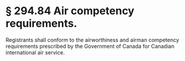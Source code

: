 # § 294.84   Air competency requirements.

Registrants shall conform to the airworthiness and airman competency requirements prescribed by the Government of Canada for Canadian international air service.




